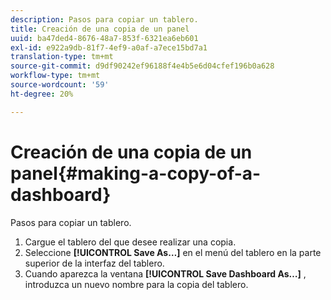 ```yaml
---
description: Pasos para copiar un tablero.
title: Creación de una copia de un panel
uuid: ba47ded4-8676-48a7-853f-6321ea6eb601
exl-id: e922a9db-81f7-4ef9-a0af-a7ece15bd7a1
translation-type: tm+mt
source-git-commit: d9df90242ef96188f4e4b5e6d04cfef196b0a628
workflow-type: tm+mt
source-wordcount: '59'
ht-degree: 20%

---
```


# Creación de una copia de un panel{#making-a-copy-of-a-dashboard}

Pasos para copiar un tablero.

1. Cargue el tablero del que desee realizar una copia.
1. Seleccione **[!UICONTROL Save As…]** en el menú del tablero en la parte superior de la interfaz del tablero.
1. Cuando aparezca la ventana **[!UICONTROL Save Dashboard As…]** , introduzca un nuevo nombre para la copia del tablero.
